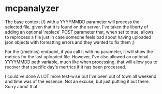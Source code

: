# mcpanalyzer

The base context (/) with a YYYYMMDD parameter will process the selected file, given that it is found on the server.
I've taken the liberty of adding an optional 'replace' POST parameter that, when set to true, allows to reprocess a file just in case someone feels bad about having uploaded json objects with formatting errors and they wanted to fix them ;)

For the (/metrics) endpoint, if you call it with no parameter, it will show the metrics for the last uploaded file. However, I've also allowed an optional YYYYMMDD path variable, much like when processing, that will allow you to recover that specific day's mertrics if it has been processed.

I could've done A LOT more test-wise but I've been out of town all weekend and time was of the essence.  Not an excuse, but just putting it out there.
Sorry about that.
